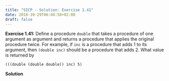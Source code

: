 ```yaml
---
title: "SICP - Solution: Exercise 1.41"
date: 2018-10-29T06:04:58+02:00
draft: false
---
```


**Exercise 1.41:** Define a procedure `double` that takes a procedure of one argument as argument and returns a procedure that applies the original procedure twice. For example, if `inc` is a procedure that adds 1 to its argument, then `(double inc)` should be a procedure that adds 2. What value is returned by

```
(((double (double double)) inc) 5)
```

**Solution**
